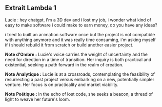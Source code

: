 ## Extrait Lambda 1

Lucie :
hey chatgpt, i'm a 3D dev and i lost my job, i wonder what kind of easy to make software i could make to earn money, do you have any ideas?

i tried to built an animation software once but the project is not compatible with anything anymore and it was really time consuming, i'm asking myself if i should rebuild it from scratch or build another easier project.

**Note d'Ombre :** Lucie's voice carries the weight of uncertainty and the need for direction in a time of transition. Her inquiry is both practical and existential, seeking a path forward in the realm of creation.

**Note Analytique :** Lucie is at a crossroads, contemplating the feasibility of resurrecting a past project versus embarking on a new, potentially simpler venture. Her focus is on practicality and market viability.

**Note Poétique :** In the echo of lost code, she seeks a beacon, a thread of light to weave her future's loom.
